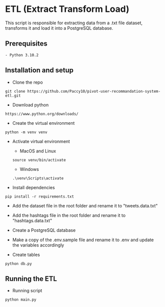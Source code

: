 # ETL (Extract Transform Load)

This script is responsible for extracting data from a .txt file dataset, transforms it and load it into a PostgreSQL database.

## Prerequisites

```
- Python 3.10.2
```

## Installation and setup

- Clone the repo

```
git clone https://github.com/Paccy10/pivot-user-recommandation-system-etl.git

```

- Download python

```
https://www.python.org/downloads/
```

- Create the virtual environment

```
python -m venv venv
```

- Activate virtual environment

  - MacOS and Linux

  ```
  source venv/bin/activate
  ```

  - Windows

  ```
  .\venv\Scripts\activate
  ```

- Install dependencies

```
pip install -r requirements.txt
```

- Add the dataset file in the root folder and rename it to "tweets.data.txt"

- Add the hashtags file in the root folder and rename it to "hashtags.data.txt"

- Create a PostgreSQL database

- Make a copy of the .env.sample file and rename it to .env and update the variables accordingly

- Create tables

```
python db.py
```

## Running the ETL

- Running script

```
python main.py
```
